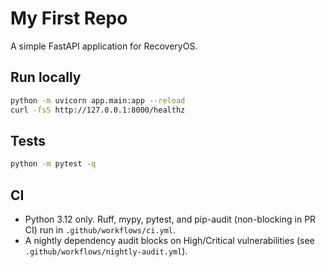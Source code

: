 # My First Repo

A simple FastAPI application for RecoveryOS.

<!-- Test change to trigger auto-add workflow -->

## Run locally

```bash
python -m uvicorn app.main:app --reload
curl -fsS http://127.0.0.1:8000/healthz
```

## Tests

```bash
python -m pytest -q
```

## CI

- Python 3.12 only. Ruff, mypy, pytest, and pip-audit (non-blocking in PR CI) run in `.github/workflows/ci.yml`.
- A nightly dependency audit blocks on High/Critical vulnerabilities (see `.github/workflows/nightly-audit.yml`).

